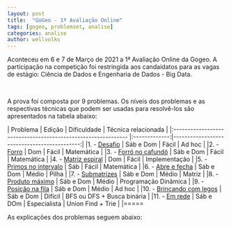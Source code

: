```yaml
---
layout: post
title:  "GoGeo - 1ª Avaliação Online"
tags: [gogeo, problemset, analise]
categories: analise
author: wellvolks
---
```


Aconteceu em 6 e 7 de Março de 2021 a 1ª Avaliação Online da Gogeo. A participação na competição foi restringida aos candaidatos para as vagas de estágio: Ciência de Dados e Engenharia de Dados - Big Data.

<br>

A prova foi composta por 9 problemas. Os níveis dos problemas e as respectivas técnicas que podem ser usadas para resolvê-los são apresentados na tabela abaixo:


| Problema                                                      |   Edição      | Dificuldade   | Técnica relacionada         |
|:------------------------------------------------------------- |:-------------:|--------------------------------------------:|
|1. - <a href="#digitos_invertidos">Desafio</a>                 | Sáb e Dom     | Fácil         | Ad hoc                      |
|2. - <a href="#forro_no_cafundo">Forro</a>                     | Dom           | Fácil         | Matemática                  |
|3. - <a href="#palindromo_interessante">Forró no cafundó</a>   | Sáb e Dom     | Fácil         | Matemática                  |
|4. - <a href="#matriz_espiral">Matriz espiral</a>              | Dom           | Fácil         | Implementação               |
|5. - <a href="#primos_no_intervalo">Primos no intervalo</a>    | Sáb           | Fácil         | Matemática                  |
|6. - <a href="#abre_e_fecha">Abre e fecha</a>                  | Sáb e Dom     | Médio         | Pilha                       |
|7. - <a href="#submatrizes">Submatrizes</a>                    | Sáb e Dom     | Médio         | Matriz                      |
|8. - <a href="#produto_maximo">Produto máximo</a>              | Sáb e Dom     | Médio         | Programação Dinâmica        |
|9. - <a href="#posicao_na_fila">Posição na fila</a>            | Sáb e Dom     | Médio         | Ad hoc                      |
|10. - <a href="#brincando_com_legos">Brincando com legos</a>   | Sáb e Dom     | Difícil       | BFS ou DFS + Busca binária  |
|11. - <a href="#em_rede">Em rede</a>                           | Sáb e DOm     | Especialista  | Union Find + Trie           |
|=====


As explicações dos problemas seguem abaixo:<br>
<!--{% include analises/gogeoEd01/digitos_invertidos.md %} <br>
{% include analises/gogeoEd01/forro_no_cafundo.md %} <br>
{% include analises/gogeoEd01/palindromo_interessante.md %} <br>
{% include analises/gogeoEd01/matriz_espiral.md %} <br>
{% include analises/gogeoEd01/primos_no_intervalo.md %} <br>
{% include analises/gogeoEd01/abre_e_fecha.md %} <br>
{% include analises/gogeoEd01/submatrizes.md %} <br>
{% include analises/gogeoEd01/produto_maximo.md %} <br>
{% include analises/gogeoEd01/posicao_na_fila.md %}
{% include analises/gogeoEd01/brincando_com_legos.md %}
{% include analises/gogeoEd01/em_rede.md %}-->
